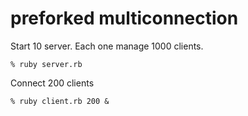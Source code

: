 preforked multiconnection
=========================

Start 10 server. Each one manage 1000 clients.

    % ruby server.rb


Connect 200 clients

    % ruby client.rb 200 &
